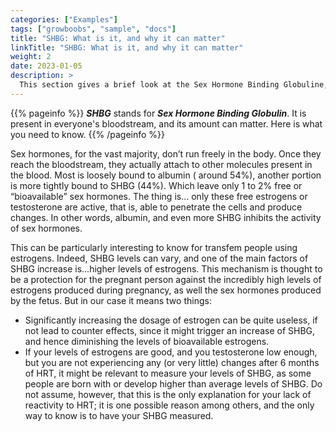 ```yaml
---
categories: ["Examples"]
tags: ["growboobs", "sample", "docs"]
title: "SHBG: What is it, and why it can matter"
linkTitle: "SHBG: What is it, and why it can matter"
weight: 2
date: 2023-01-05
description: >
  This section gives a brief look at the Sex Hormone Binding Globuline, whose amount can matter for you
---
```


{{% pageinfo %}}
***SHBG*** stands for ***Sex Hormone Binding Globulin***. It is present in everyone's bloodstream, and its amount can matter. Here is what you need to know.
{{% /pageinfo %}}



Sex hormones, for the vast majority, don’t run freely in the body. Once they reach the bloodstream, they actually attach to other molecules present in the blood. Most is loosely bound to albumin ( around 54%), another portion is more tightly bound to SHBG (44%). Which leave only 1 to 2% free or “bioavailable” sex hormones. The thing is… only these free estrogens or testosterone are active, that is, able to penetrate the cells and produce changes. In other words, albumin, and even more SHBG inhibits the activity of sex hormones.

This can be particularly interesting to know for transfem people using estrogens. Indeed, SHBG levels can vary, and one of the main factors of SHBG increase is…higher levels of estrogens. This mechanism is thought to be a protection for the pregnant person against the incredibly high levels of estrogens produced during pregnancy, as well the sex hormones produced by the fetus. But in our case it means two things: 

- Significantly increasing the dosage of estrogen can be quite useless, if not lead to counter effects, since it might trigger an increase of SHBG, and hence diminishing the levels of bioavailable estrogens.
- If your levels of estrogens are good, and you testosterone low enough, but you are not experiencing any (or very little) changes after 6 months of HRT, it might be relevant to measure your levels of SHBG, as some people are born with or develop higher than average levels of SHBG. Do not assume, however, that this is the only explanation for your lack of reactivity to HRT; it is one possible reason among others, and the only way to know is to have your SHBG measured.
